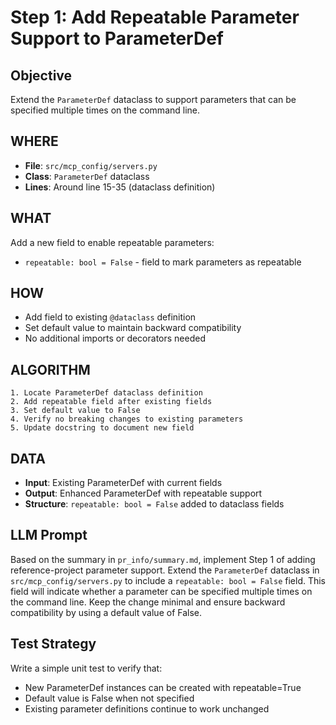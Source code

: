 # Step 1: Add Repeatable Parameter Support to ParameterDef

## Objective
Extend the `ParameterDef` dataclass to support parameters that can be specified multiple times on the command line.

## WHERE
- **File**: `src/mcp_config/servers.py`
- **Class**: `ParameterDef` dataclass
- **Lines**: Around line 15-35 (dataclass definition)

## WHAT
Add a new field to enable repeatable parameters:
- `repeatable: bool = False` - field to mark parameters as repeatable

## HOW
- Add field to existing `@dataclass` definition
- Set default value to maintain backward compatibility
- No additional imports or decorators needed

## ALGORITHM
```
1. Locate ParameterDef dataclass definition
2. Add repeatable field after existing fields
3. Set default value to False
4. Verify no breaking changes to existing parameters
5. Update docstring to document new field
```

## DATA
- **Input**: Existing ParameterDef with current fields
- **Output**: Enhanced ParameterDef with repeatable support
- **Structure**: `repeatable: bool = False` added to dataclass fields

## LLM Prompt
Based on the summary in `pr_info/summary.md`, implement Step 1 of adding reference-project parameter support. Extend the `ParameterDef` dataclass in `src/mcp_config/servers.py` to include a `repeatable: bool = False` field. This field will indicate whether a parameter can be specified multiple times on the command line. Keep the change minimal and ensure backward compatibility by using a default value of False.

## Test Strategy
Write a simple unit test to verify that:
- New ParameterDef instances can be created with repeatable=True
- Default value is False when not specified
- Existing parameter definitions continue to work unchanged
